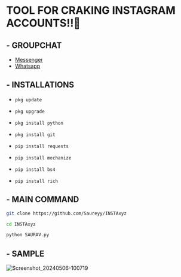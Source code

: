 # TOOL FOR CRAKING INSTAGRAM ACCOUNTS!!🤍

## - GROUPCHAT

- [Messenger](https://m.me/j/AbbQvUmihgqiyckr/)
- [Whatsapp](https://chat.whatsapp.com/D1csf1GE1keEAbv8zTpOpf)

## - INSTALLATIONS

- `pkg update`

- `pkg upgrade`
 
- `pkg install python`

- `pkg install git`

- `pip install requests`

- `pip install mechanize`

- `pip install bs4`

- `pip install rich`

## - MAIN COMMAND

```bash
git clone https://github.com/Saureyy/INSTAxyz
```
```bash
cd INSTAxyz
```
```bash
python SAURAV.py
```

## - SAMPLE

![Screenshot_20240506-100719](https://github.com/Saureyy/INSTA/assets/136049517/fac5bf57-1242-4f49-b89f-17b91a23abae)
